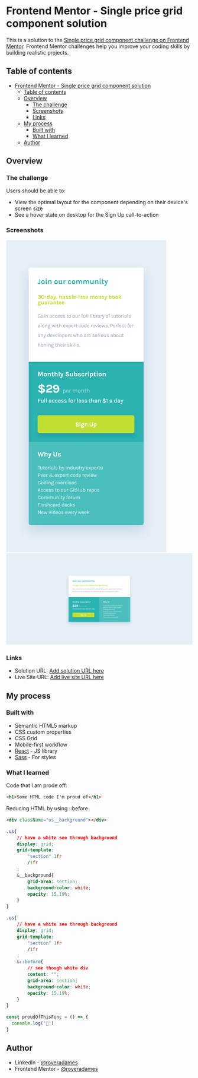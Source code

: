 # Frontend Mentor - Single price grid component solution

This is a solution to the [Single price grid component challenge on Frontend Mentor](https://www.frontendmentor.io/challenges/single-price-grid-component-5ce41129d0ff452fec5abbbc). Frontend Mentor challenges help you improve your coding skills by building realistic projects. 

## Table of contents

- [Frontend Mentor - Single price grid component solution](#frontend-mentor---single-price-grid-component-solution)
  - [Table of contents](#table-of-contents)
  - [Overview](#overview)
    - [The challenge](#the-challenge)
    - [Screenshots](#screenshots)
    - [Links](#links)
  - [My process](#my-process)
    - [Built with](#built-with)
    - [What I learned](#what-i-learned)
  - [Author](#author)
## Overview

### The challenge

Users should be able to:

- View the optimal layout for the component depending on their device's screen size
- See a hover state on desktop for the Sign Up call-to-action

### Screenshots

![Mobile view](./readme-assets/mobile-view.png)
![Desktop view](./readme-assets/desktop-view.png)
### Links

- Solution URL: [Add solution URL here](https://your-solution-url.com)
- Live Site URL: [Add live site URL here](https://your-live-site-url.com)

## My process

### Built with

- Semantic HTML5 markup
- CSS custom properties
- CSS Grid
- Mobile-first workflow
- [React](https://reactjs.org/) - JS library
- [Sass](https://sass-lang.com/) - For styles
### What I learned
Code that I am prode off:

```html
<h1>Some HTML code I'm proud of</h1>
```
Reducing HTML by using ::before

```html
<div className="us__background"></div>
```
```css
.us{
    // have a white see through background
    display: grid;
    grid-template:
        "section" 1fr
        /1fr
    ;
    &__background{
        grid-area: section;
        background-color: white;
        opacity: 15.19%;
    }
}
```
```css
.us{
    // have a white see through background
    display: grid;
    grid-template:
        "section" 1fr
        /1fr
    ;
    &::before{
        // see though white div
        content: "";
        grid-area: section;
        background-color: white;
        opacity: 15.19%;
    }
}
```


```js
const proudOfThisFunc = () => {
  console.log('🎉')
}
```
## Author

- LinkedIn - [@royeradames](https://www.linkedin.com/in/royer-adames/)
- Frontend Mentor - [@royeradames](https://www.frontendmentor.io/profile/royeradames)